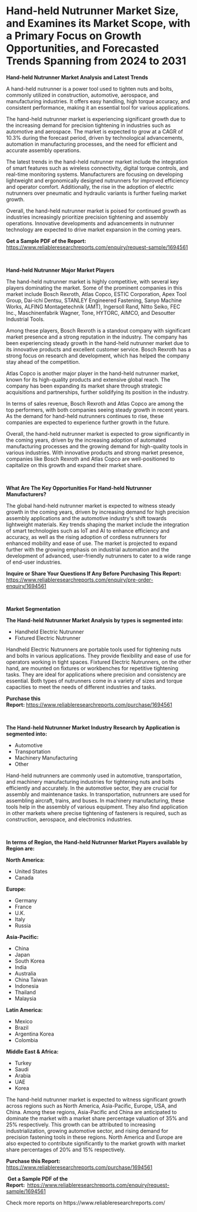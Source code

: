 <p><h1>Hand-held Nutrunner Market Size, and Examines its Market Scope, with a Primary Focus on Growth Opportunities, and Forecasted Trends Spanning from 2024 to 2031</h1></p><p><strong>Hand-held Nutrunner Market Analysis and Latest Trends</strong></p>
<p><p>A hand-held nutrunner is a power tool used to tighten nuts and bolts, commonly utilized in construction, automotive, aerospace, and manufacturing industries. It offers easy handling, high torque accuracy, and consistent performance, making it an essential tool for various applications.</p><p>The hand-held nutrunner market is experiencing significant growth due to the increasing demand for precision tightening in industries such as automotive and aerospace. The market is expected to grow at a CAGR of 10.3% during the forecast period, driven by technological advancements, automation in manufacturing processes, and the need for efficient and accurate assembly operations.</p><p>The latest trends in the hand-held nutrunner market include the integration of smart features such as wireless connectivity, digital torque controls, and real-time monitoring systems. Manufacturers are focusing on developing lightweight and ergonomically designed nutrunners for improved efficiency and operator comfort. Additionally, the rise in the adoption of electric nutrunners over pneumatic and hydraulic variants is further fueling market growth.</p><p>Overall, the hand-held nutrunner market is poised for continued growth as industries increasingly prioritize precision tightening and assembly operations. Innovative developments and advancements in nutrunner technology are expected to drive market expansion in the coming years.</p></p>
<p><strong>Get a Sample PDF of the Report:&nbsp;</strong> <a href="https://www.reliableresearchreports.com/enquiry/request-sample/1694561">https://www.reliableresearchreports.com/enquiry/request-sample/1694561</a></p>
<p>&nbsp;</p>
<p><strong>Hand-held Nutrunner Major Market Players</strong></p>
<p><p>The hand-held nutrunner market is highly competitive, with several key players dominating the market. Some of the prominent companies in this market include Bosch Rexroth, Atlas Copco, ESTIC Corporation, Apex Tool Group, Dai-ichi Dentsu, STANLEY Engineered Fastening, Sanyo Machine Works, ALFING Montagetechnik (AMT), Ingersoll Rand, Nitto Seiko, FEC Inc., Maschinenfabrik Wagner, Tone, HYTORC, AIMCO, and Desoutter Industrial Tools.</p><p>Among these players, Bosch Rexroth is a standout company with significant market presence and a strong reputation in the industry. The company has been experiencing steady growth in the hand-held nutrunner market due to its innovative products and excellent customer service. Bosch Rexroth has a strong focus on research and development, which has helped the company stay ahead of the competition.</p><p>Atlas Copco is another major player in the hand-held nutrunner market, known for its high-quality products and extensive global reach. The company has been expanding its market share through strategic acquisitions and partnerships, further solidifying its position in the industry.</p><p>In terms of sales revenue, Bosch Rexroth and Atlas Copco are among the top performers, with both companies seeing steady growth in recent years. As the demand for hand-held nutrunners continues to rise, these companies are expected to experience further growth in the future.</p><p>Overall, the hand-held nutrunner market is expected to grow significantly in the coming years, driven by the increasing adoption of automated manufacturing processes and the growing demand for high-quality tools in various industries. With innovative products and strong market presence, companies like Bosch Rexroth and Atlas Copco are well-positioned to capitalize on this growth and expand their market share.</p></p>
<p>&nbsp;</p>
<p><strong>What Are The Key Opportunities For Hand-held Nutrunner Manufacturers?</strong></p>
<p><p>The global hand-held nutrunner market is expected to witness steady growth in the coming years, driven by increasing demand for high precision assembly applications and the automotive industry's shift towards lightweight materials. Key trends shaping the market include the integration of smart technologies such as IoT and AI to enhance efficiency and accuracy, as well as the rising adoption of cordless nutrunners for enhanced mobility and ease of use. The market is projected to expand further with the growing emphasis on industrial automation and the development of advanced, user-friendly nutrunners to cater to a wide range of end-user industries.</p></p>
<p><strong>Inquire or Share Your Questions If Any Before Purchasing This Report:</strong> <a href="https://www.reliableresearchreports.com/enquiry/pre-order-enquiry/1694561">https://www.reliableresearchreports.com/enquiry/pre-order-enquiry/1694561</a></p>
<p>&nbsp;</p>
<p><strong>Market Segmentation</strong></p>
<p><strong>The Hand-held Nutrunner Market Analysis by types is segmented into:</strong></p>
<p><ul><li>Handheld Electric Nutrunner</li><li>Fixtured Electric Nutrunner</li></ul></p>
<p><p>Handheld Electric Nutrunners are portable tools used for tightening nuts and bolts in various applications. They provide flexibility and ease of use for operators working in tight spaces. Fixtured Electric Nutrunners, on the other hand, are mounted on fixtures or workbenches for repetitive tightening tasks. They are ideal for applications where precision and consistency are essential. Both types of nutrunners come in a variety of sizes and torque capacities to meet the needs of different industries and tasks.</p></p>
<p><strong>Purchase this Report:&nbsp;</strong><a href="https://www.reliableresearchreports.com/purchase/1694561">https://www.reliableresearchreports.com/purchase/1694561</a></p>
<p>&nbsp;</p>
<p><strong>The Hand-held Nutrunner Market Industry Research by Application is segmented into:</strong></p>
<p><ul><li>Automotive</li><li>Transportation</li><li>Machinery Manufacturing</li><li>Other</li></ul></p>
<p><p>Hand-held nutrunners are commonly used in automotive, transportation, and machinery manufacturing industries for tightening nuts and bolts efficiently and accurately. In the automotive sector, they are crucial for assembly and maintenance tasks. In transportation, nutrunners are used for assembling aircraft, trains, and buses. In machinery manufacturing, these tools help in the assembly of various equipment. They also find application in other markets where precise tightening of fasteners is required, such as construction, aerospace, and electronics industries.</p></p>
<p>&nbsp;</p>
<p><strong>In terms of Region, the Hand-held Nutrunner Market Players available by Region are:</strong></p>
<p>
    <p> <strong> North America: </strong>
        <ul>
            <li>United States</li>
            <li>Canada</li>
        </ul>
        </p> 
    <p> <strong> Europe: </strong>
        <ul>
            <li>Germany</li>
            <li>France</li>
            <li>U.K.</li>
            <li>Italy</li>
            <li>Russia</li>
        </ul>
        </p> 
    <p> <strong> Asia-Pacific: </strong>
        <ul>
            <li>China</li>
            <li>Japan</li>
            <li>South Korea</li>
            <li>India</li>
            <li>Australia</li>
            <li>China Taiwan</li>
            <li>Indonesia</li>
            <li>Thailand</li>
            <li>Malaysia</li>
        </ul>
        </p> 
    <p> <strong> Latin America: </strong>
        <ul>
            <li>Mexico</li>
            <li>Brazil</li>
            <li>Argentina Korea</li>
            <li>Colombia</li>
        </ul>
        </p> 
    <p> <strong> Middle East & Africa: </strong>
        <ul>
            <li>Turkey</li>
            <li>Saudi</li>
            <li>Arabia</li>
            <li>UAE</li>
            <li>Korea</li>
        </ul>
    </p>
    </p>
<p><p>The hand-held nutrunner market is expected to witness significant growth across regions such as North America, Asia-Pacific, Europe, USA, and China. Among these regions, Asia-Pacific and China are anticipated to dominate the market with a market share percentage valuation of 35% and 25% respectively. This growth can be attributed to increasing industrialization, growing automotive sector, and rising demand for precision fastening tools in these regions. North America and Europe are also expected to contribute significantly to the market growth with market share percentages of 20% and 15% respectively.</p></p>
<p><strong>Purchase this Report: </strong><a href="https://www.reliableresearchreports.com/purchase/1694561">https://www.reliableresearchreports.com/purchase/1694561</a></p>
<p>&nbsp;<strong>Get a Sample PDF of the Report:&nbsp;&nbsp;</strong><a href="https://www.reliableresearchreports.com/enquiry/request-sample/1694561">https://www.reliableresearchreports.com/enquiry/request-sample/1694561</a></p>
<p><strong></strong></p>
<p>Check more reports on https://www.reliableresearchreports.com/</p>